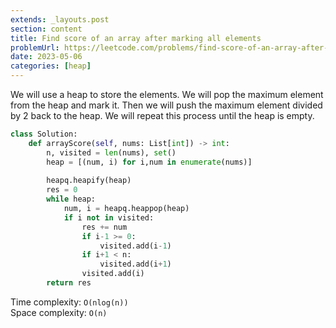 ```yaml
---
extends: _layouts.post
section: content
title: Find score of an array after marking all elements
problemUrl: https://leetcode.com/problems/find-score-of-an-array-after-marking-all-elements/
date: 2023-05-06
categories: [heap]
---
```


We will use a heap to store the elements. We will pop the maximum element from the heap and mark it. Then we will push the maximum element divided by 2 back to the heap. We will repeat this process until the heap is empty.

```python
class Solution:
    def arrayScore(self, nums: List[int]) -> int:
        n, visited = len(nums), set()
        heap = [(num, i) for i,num in enumerate(nums)]
        
        heapq.heapify(heap)
        res = 0
        while heap:
            num, i = heapq.heappop(heap)
            if i not in visited:
                res += num
                if i-1 >= 0:
                    visited.add(i-1)
                if i+1 < n:
                    visited.add(i+1)
                visited.add(i)
        return res
```

Time complexity: `O(nlog(n))` <br/>
Space complexity: `O(n)`

